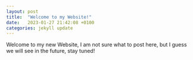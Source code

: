 ```yaml
---
layout: post
title:  "Welcome to my Website!"
date:   2023-01-27 21:42:08 +0100
categories: jekyll update
---
```

Welcome to my new Website, I am not sure what to post here, but I guess we will see in the future, stay tuned!
